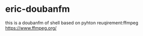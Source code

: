 eric-doubanfm
=============
this is a doubanfm of shell based on pyhton
reuqirement:ffmpeg https://www.ffmpeg.org/

